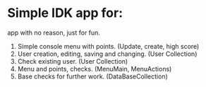 ﻿Simple IDK app for:
==

app with no reason, just for fun.
1. Simple console menu with points. (Update, create, high score)
2. User creation, editing, saving and changing. (User Collection)
3. Check existing user. (User Collection)
4. Menu and points, checks. (MenuMain, MenuActions)
5. Base checks for further work. (DataBaseCollection)
